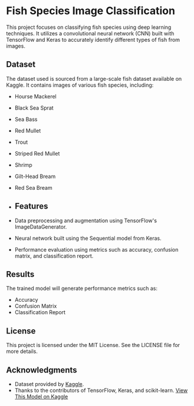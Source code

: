 # Fish Species Image Classification

This project focuses on classifying fish species using deep learning techniques. It utilizes a convolutional neural network (CNN) built with TensorFlow and Keras to accurately identify different types of fish from images.

## Dataset

The dataset used is sourced from a large-scale fish dataset available on Kaggle. It contains images of various fish species, including:

- Hourse Mackerel
- Black Sea Sprat
- Sea Bass
- Red Mullet
- Trout
- Striped Red Mullet
- Shrimp
- Gilt-Head Bream
- Red Sea Bream
- ## Features

- Data preprocessing and augmentation using TensorFlow's ImageDataGenerator.
- Neural network built using the Sequential model from Keras.
- Performance evaluation using metrics such as accuracy, confusion matrix, and classification report.

## Results

The trained model will generate performance metrics such as:

- Accuracy
- Confusion Matrix
- Classification Report

## License

This project is licensed under the MIT License. See the LICENSE file for more details.

## Acknowledgments

- Dataset provided by [Kaggle](https://www.kaggle.com/datasets/crowww/a-large-scale-fish-dataset).
- Thanks to the contributors of TensorFlow, Keras, and scikit-learn.
[View This Model on Kaggle](https://www.kaggle.com/datasets/crowww/a-large-scale-fish-dataset)
